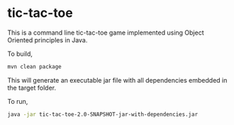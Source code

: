 # tic-tac-toe

This is a command line tic-tac-toe game implemented using Object Oriented principles in Java.

To build,

```bash
mvn clean package
```

This will generate an executable jar file with all dependencies embedded in the target folder.

To run,

```bash
java -jar tic-tac-toe-2.0-SNAPSHOT-jar-with-dependencies.jar
```
